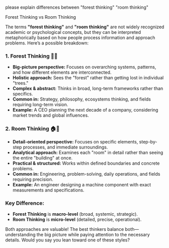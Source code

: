 please explain differences between "forest thinking" "room thinking"

Forest Thinking vs Room Thinking

The terms **"forest thinking"** and **"room thinking"** are not widely recognized academic or psychological concepts, but they can be interpreted metaphorically based on how people process information and approach problems. Here’s a possible breakdown:

### **1. Forest Thinking** 🌳🌲  
- **Big-picture perspective:** Focuses on overarching systems, patterns, and how different elements are interconnected.  
- **Holistic approach:** Sees the "forest" rather than getting lost in individual "trees."  
- **Complex & abstract:** Thinks in broad, long-term frameworks rather than specifics.  
- **Common in:** Strategy, philosophy, ecosystems thinking, and fields requiring long-term vision.  
- **Example:** A CEO planning the next decade of a company, considering market trends and global influences.

### **2. Room Thinking** 🏠🚪  
- **Detail-oriented perspective:** Focuses on specific elements, step-by-step processes, and immediate surroundings.  
- **Analytical approach:** Examines each "room" in detail rather than seeing the entire "building" at once.  
- **Practical & structured:** Works within defined boundaries and concrete problems.  
- **Common in:** Engineering, problem-solving, daily operations, and fields requiring precision.  
- **Example:** An engineer designing a machine component with exact measurements and specifications.  

### **Key Difference:**  
- **Forest Thinking** is **macro-level** (broad, systemic, strategic).  
- **Room Thinking** is **micro-level** (detailed, precise, operational).  

Both approaches are valuable! The best thinkers balance both—understanding the big picture while paying attention to the necessary details. Would you say you lean toward one of these styles?
